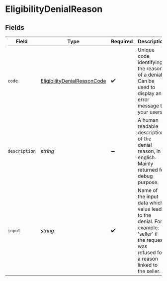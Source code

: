 # EligibilityDenialReason


## Fields

| Field                                                                                                                                      | Type                                                                                                                                       | Required                                                                                                                                   | Description                                                                                                                                |
| ------------------------------------------------------------------------------------------------------------------------------------------ | ------------------------------------------------------------------------------------------------------------------------------------------ | ------------------------------------------------------------------------------------------------------------------------------------------ | ------------------------------------------------------------------------------------------------------------------------------------------ |
| `code`                                                                                                                                     | [EligibilityDenialReasonCode](../../models/shared/eligibilitydenialreasoncode.md)                                                          | :heavy_check_mark:                                                                                                                         | Unique code identifying the reason of a denial. Can be used to display an error message to your users.                                     |
| `description`                                                                                                                              | *string*                                                                                                                                   | :heavy_minus_sign:                                                                                                                         | A human readable description of the denial reason, in english. Mainly returned for debug purpose.                                          |
| `input`                                                                                                                                    | *string*                                                                                                                                   | :heavy_check_mark:                                                                                                                         | Name of the input data which value lead to the denial. For example: 'seller' if the request was refused for a reason linked to the seller. |
